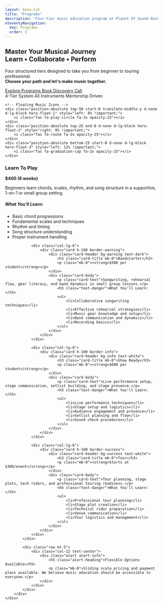 ```yaml
---
layout: base.njk
title: "Programs"
description: "Four-tier music education program at Planet Of Sound Rock School - Learn To Play, Bandstarter, Show Ready, and Tour"
eleventyNavigation:
  key: Programs
  order: 3
---
```


<!-- Programs Hero Section -->
<section id="hero" class="hero d-flex align-items-center">
    <div class="container">
        <div class="row">
            <div class="col-lg-8 mx-auto text-center">
                <h1>
                    Master Your Musical Journey<br>
                    <span class="text-primary fw-bold">Learn • Collaborate • Perform</span>
                </h1>
                <p>
                    Four structured tiers designed to take you from beginner to touring professional.<br>
                    <strong>Choose your path and let's make music together.</strong>
                </p>
                <div class="d-flex flex-column flex-sm-row justify-content-center gap-3 mt-4">
                    <a href="#programs-overview" class="btn btn-primary btn-lg">
                        <i class="fas fa-play-circle me-2"></i>Explore Programs
                    </a>
                    <a href="/contact/" class="btn btn-outline-primary btn-lg">
                        <i class="fas fa-calendar-alt me-2"></i>Book Discovery Call
                    </a>
                </div>
                <div class="mt-4">
                    <span class="badge bg-light text-dark me-2 px-3 py-2">4-Tier System</span>
                    <span class="badge bg-light text-dark me-2 px-3 py-2">All Instruments</span>
                    <span class="badge bg-light text-dark px-3 py-2">Mentorship Driven</span>
                </div>
            </div>
        </div>
    </div>
    
    <!-- Floating Music Icons -->
    <div class="position-absolute top-50 start-0 translate-middle-y d-none d-lg-block hero-float-1" style="left: 8% !important;">
        <i class="fas fa-play-circle fa-3x opacity-25"></i>
    </div>
    <div class="position-absolute top-25 end-0 d-none d-lg-block hero-float-2" style="right: 8% !important;">
        <i class="fas fa-route fa-2x opacity-25"></i>
    </div>
    <div class="position-absolute bottom-25 start-0 d-none d-lg-block hero-float-3" style="left: 12% !important;">
        <i class="fas fa-graduation-cap fa-2x opacity-25"></i>
    </div>
</section>

<!-- Programs Overview Section -->
<section class="py-5 bg-light">
    <div class="container">
        <div class="row">
            <div class="col-lg-10 mx-auto">
                <div class="row g-4">
                <div class="col-lg-6">
                    <div class="card h-100 border-danger">
                        <div class="card-header bg-danger text-white">
                            <h3 class="card-title mb-0">Learn To Play</h3>
                            <p class="mb-0"><strong>$400 (8 weeks)</strong></p>
                        </div>
                        <div class="card-body">
                            <p class="card-text">Beginners learn chords, scales, rhythm, and song structure in a supportive, 1-on-1 or small group setting.</p>
                            <h5 class="text-danger">What You'll Learn:</h5>
                            <ul>
                                <li>Basic chord progressions</li>
                                <li>Fundamental scales and techniques</li>
                                <li>Rhythm and timing</li>
                                <li>Song structure understanding</li>
                                <li>Proper instrument handling</li>
                            </ul>
                        </div>
                    </div>
                </div>
                
                <div class="col-lg-6">
                    <div class="card h-100 border-warning">
                        <div class="card-header bg-warning text-dark">
                            <h3 class="card-title mb-0">Bandstarter</h3>
                            <p class="mb-0"><strong>$500 per student</strong></p>
                        </div>
                        <div class="card-body">
                            <p class="card-text">Songwriting, rehearsal flow, gear literacy, and band dynamics in small group lessons.</p>
                            <h5 class="text-danger">What You'll Learn:</h5>
                            <ul>
                                <li>Collaborative songwriting techniques</li>
                                <li>Effective rehearsal strategies</li>
                                <li>Music gear knowledge and setup</li>
                                <li>Band communication and dynamics</li>
                                <li>Recording basics</li>
                            </ul>
                        </div>
                    </div>
                </div>
                
                <div class="col-lg-6">
                    <div class="card h-100 border-info">
                        <div class="card-header bg-info text-white">
                            <h3 class="card-title mb-0">Show Ready</h3>
                            <p class="mb-0"><strong>$600 per student</strong></p>
                        </div>
                        <div class="card-body">
                            <p class="card-text">Live performance setup, stage communication, setlist building, and stage presence.</p>
                            <h5 class="text-danger">What You'll Learn:</h5>
                            <ul>
                                <li>Live performance techniques</li>
                                <li>Stage setup and logistics</li>
                                <li>Audience engagement and presence</li>
                                <li>Setlist planning and flow</li>
                                <li>Sound check procedures</li>
                            </ul>
                        </div>
                    </div>
                </div>
                
                <div class="col-lg-6">
                    <div class="card h-100 border-success">
                        <div class="card-header bg-success text-white">
                            <h3 class="card-title mb-0">Tour</h3>
                            <p class="mb-0"><strong>Starts at $300/event</strong></p>
                        </div>
                        <div class="card-body">
                            <p class="card-text">Tour planning, stage plots, tech riders, and professional touring readiness.</p>
                            <h5 class="text-danger">What You'll Learn:</h5>
                            <ul>
                                <li>Professional tour planning</li>
                                <li>Stage plot creation</li>
                                <li>Technical rider preparation</li>
                                <li>Venue communication</li>
                                <li>Tour logistics and management</li>
                            </ul>
                        </div>
                    </div>
                </div>
            </div>
            
            <div class="row mt-5">
                <div class="col-12 text-center">
                    <div class="alert alert-info">
                        <h5 class="alert-heading">Flexible Options Available</h5>
                        <p class="mb-0">Sliding scale pricing and payment plans available. We believe music education should be accessible to everyone.</p>
                    </div>
                </div>
            </div>
        </div>
    </div>
</div>

